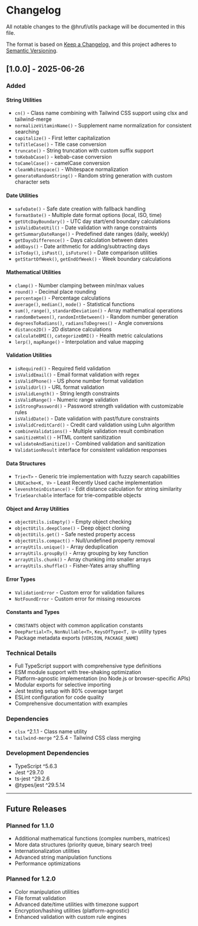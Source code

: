# Changelog

All notable changes to the @hruf/utils package will be documented in this file.

The format is based on [Keep a Changelog](https://keepachangelog.com/en/1.0.0/),
and this project adheres to [Semantic Versioning](https://semver.org/spec/v2.0.0.html).

## [1.0.0] - 2025-06-26

### Added

#### String Utilities
- `cn()` - Class name combining with Tailwind CSS support using clsx and tailwind-merge
- `normalizeVitaminName()` - Supplement name normalization for consistent searching
- `capitalize()` - First letter capitalization
- `toTitleCase()` - Title case conversion
- `truncate()` - String truncation with custom suffix support
- `toKebabCase()` - kebab-case conversion
- `toCamelCase()` - camelCase conversion
- `cleanWhitespace()` - Whitespace normalization
- `generateRandomString()` - Random string generation with custom character sets

#### Date Utilities
- `safeDate()` - Safe date creation with fallback handling
- `formatDate()` - Multiple date format options (local, ISO, time)
- `getUtcDayBoundary()` - UTC day start/end boundary calculations
- `isValidDateUtil()` - Date validation with range constraints
- `getSummaryDateRange()` - Predefined date ranges (daily, weekly)
- `getDaysDifference()` - Days calculation between dates
- `addDays()` - Date arithmetic for adding/subtracting days
- `isToday()`, `isPast()`, `isFuture()` - Date comparison utilities
- `getStartOfWeek()`, `getEndOfWeek()` - Week boundary calculations

#### Mathematical Utilities
- `clamp()` - Number clamping between min/max values
- `round()` - Decimal place rounding
- `percentage()` - Percentage calculations
- `average()`, `median()`, `mode()` - Statistical functions
- `sum()`, `range()`, `standardDeviation()` - Array mathematical operations
- `randomBetween()`, `randomIntBetween()` - Random number generation
- `degreesToRadians()`, `radiansToDegrees()` - Angle conversions
- `distance2D()` - 2D distance calculations
- `calculateBMI()`, `categorizeBMI()` - Health metric calculations
- `lerp()`, `mapRange()` - Interpolation and value mapping

#### Validation Utilities
- `isRequired()` - Required field validation
- `isValidEmail()` - Email format validation with regex
- `isValidPhone()` - US phone number format validation
- `isValidUrl()` - URL format validation
- `isValidLength()` - String length constraints
- `isValidRange()` - Numeric range validation
- `isStrongPassword()` - Password strength validation with customizable rules
- `isValidDate()` - Date validation with past/future constraints
- `isValidCreditCard()` - Credit card validation using Luhn algorithm
- `combineValidations()` - Multiple validation result combination
- `sanitizeHtml()` - HTML content sanitization
- `validateAndSanitize()` - Combined validation and sanitization
- `ValidationResult` interface for consistent validation responses

#### Data Structures
- `Trie<T>` - Generic trie implementation with fuzzy search capabilities
- `LRUCache<K, V>` - Least Recently Used cache implementation
- `levenshteinDistance()` - Edit distance calculation for string similarity
- `TrieSearchable` interface for trie-compatible objects

#### Object and Array Utilities
- `objectUtils.isEmpty()` - Empty object checking
- `objectUtils.deepClone()` - Deep object cloning
- `objectUtils.get()` - Safe nested property access
- `objectUtils.compact()` - Null/undefined property removal
- `arrayUtils.unique()` - Array deduplication
- `arrayUtils.groupBy()` - Array grouping by key function
- `arrayUtils.chunk()` - Array chunking into smaller arrays
- `arrayUtils.shuffle()` - Fisher-Yates array shuffling

#### Error Types
- `ValidationError` - Custom error for validation failures
- `NotFoundError` - Custom error for missing resources

#### Constants and Types
- `CONSTANTS` object with common application constants
- `DeepPartial<T>`, `NonNullable<T>`, `KeysOfType<T, U>` utility types
- Package metadata exports (`VERSION`, `PACKAGE_NAME`)

### Technical Details
- Full TypeScript support with comprehensive type definitions
- ESM module support with tree-shaking optimization
- Platform-agnostic implementation (no Node.js or browser-specific APIs)
- Modular exports for selective importing
- Jest testing setup with 80% coverage target
- ESLint configuration for code quality
- Comprehensive documentation with examples

### Dependencies
- `clsx` ^2.1.1 - Class name utility
- `tailwind-merge` ^2.5.4 - Tailwind CSS class merging

### Development Dependencies
- TypeScript ^5.6.3
- Jest ^29.7.0
- ts-jest ^29.2.6
- @types/jest ^29.5.14

---

## Future Releases

### Planned for 1.1.0
- Additional mathematical functions (complex numbers, matrices)
- More data structures (priority queue, binary search tree)
- Internationalization utilities
- Advanced string manipulation functions
- Performance optimizations

### Planned for 1.2.0
- Color manipulation utilities
- File format validation
- Advanced date/time utilities with timezone support
- Encryption/hashing utilities (platform-agnostic)
- Enhanced validation with custom rule engines